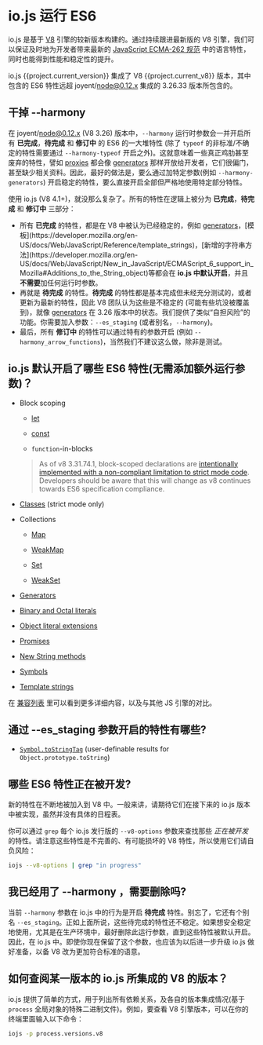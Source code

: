# io.js 运行 ES6

io.js 是基于 [V8](https://code.google.com/p/v8/) 引擎的较新版本构建的。通过持续跟进最新版的 V8 引擎，我们可以保证及时地为开发者带来最新的 [JavaScript ECMA-262 规范](http://www.ecma-international.org/publications/standards/Ecma-262.htm) 中的语言特性，同时也能得到性能和稳定性的提升。

io.js {{project.current_version}} 集成了 V8 {{project.current_v8}} 版本，其中包含的 ES6 特性远超 joyent/node@0.12.x 集成的 3.26.33 版本所包含的。

## 干掉 --harmony

在 joyent/node@0.12.x (V8 3.26) 版本中，`--harmony` 运行时参数会一并开启所有 **已完成**，**待完成** 和 **修订中** 的 ES6 的一大堆特性 (除了 `typeof` 的非标准/不确定的特性需要通过 `--harmony-typeof` 开启之外)。这就意味着一些真正鸡肋甚至废弃的特性，譬如 [proxies](https://developer.mozilla.org/en-US/docs/Web/JavaScript/Reference/Global_Objects/Proxy) 都会像 [generators](https://developer.mozilla.org/en-US/docs/Web/JavaScript/Reference/Statements/function*) 那样开放给开发者，它们很偏门，甚至缺少相关资料。因此，最好的做法是，要么通过加特定参数(例如 `--harmony-generators`) 开启稳定的特性，要么直接开启全部但严格地使用特定部分特性。

使用 io.js (V8 4.1+)，就没那么复杂了。所有的特性在逻辑上被分为 **已完成**，**待完成** 和 **修订中** 三部分：

*   所有 **已完成** 的特性，都是在 V8 中被认为已经稳定的，例如 [generators](https://developer.mozilla.org/en-US/docs/Web/JavaScript/Reference/Statements/function*)，[模板](https://developer.mozilla.org/en-US/docs/Web/JavaScript/Reference/template_strings)，[新增的字符串方法](https://developer.mozilla.org/en-US/docs/Web/JavaScript/New_in_JavaScript/ECMAScript_6_support_in_Mozilla#Additions_to_the_String_object)等都会在 **io.js 中默认开启**，并且**不需要**加任何运行时参数。
*   再就是 **待完成** 的特性。**待完成** 的特性都是基本完成但未经充分测试的，或者更新为最新的特性，因此 V8 团队认为这些是不稳定的 (可能有些坑没被覆盖到)，就像 [generators](https://developer.mozilla.org/en-US/docs/Web/JavaScript/Reference/Statements/function*) 在 3.26 版本中的状态。我们提供了类似“自担风险”的功能。你需要加入参数：`--es_staging` (或者别名，`--harmony`)。
*   最后，所有 **修订中** 的特性可以通过特有的参数开启 (例如 `--harmony_arrow_functions`)，当然我们不建议这么做，除非是测试。

## io.js 默认开启了哪些 ES6 特性(无需添加额外运行参数)？


*   Block scoping

    *   [let](https://developer.mozilla.org/en-US/docs/Web/JavaScript/Reference/Statements/let)

    *   [const](https://developer.mozilla.org/en-US/docs/Web/JavaScript/Reference/Statements/const)

    *   `function`-in-blocks

    >As of v8 3.31.74.1, block-scoped declarations are [intentionally implemented with a non-compliant limitation to strict mode code](https://groups.google.com/forum/#!topic/v8-users/3UXNCkAU8Es). Developers should be aware that this will change as v8 continues towards ES6 specification compliance.
    
*   [Classes](https://github.com/lukehoban/es6features#classes) (strict mode only)

*   Collections

    *   [Map](https://developer.mozilla.org/en-US/docs/Web/JavaScript/Reference/Global_Objects/Map)

    *   [WeakMap](https://developer.mozilla.org/en-US/docs/Web/JavaScript/Reference/Global_Objects/WeakMap)

    *   [Set](https://developer.mozilla.org/en-US/docs/Web/JavaScript/Reference/Global_Objects/Set)

    *   [WeakSet](https://developer.mozilla.org/en-US/docs/Web/JavaScript/Reference/Global_Objects/WeakSet)

*   [Generators](https://developer.mozilla.org/en-US/docs/Web/JavaScript/Reference/Statements/function*)

*   [Binary and Octal literals](https://developer.mozilla.org/en-US/docs/Web/JavaScript/Reference/Lexical_grammar#Numeric_literals)

*   [Object literal extensions](https://github.com/lukehoban/es6features#enhanced-object-literals)

*   [Promises](https://developer.mozilla.org/en-US/docs/Web/JavaScript/Reference/Global_Objects/Promise)

*   [New String methods](https://developer.mozilla.org/en-US/docs/Web/JavaScript/New_in_JavaScript/ECMAScript_6_support_in_Mozilla#Additions_to_the_String_object)

*   [Symbols](https://developer.mozilla.org/en-US/docs/Web/JavaScript/Reference/Global_Objects/Symbol)

*   [Template strings](https://developer.mozilla.org/en-US/docs/Web/JavaScript/Reference/template_strings)

在 [兼容列表](https://kangax.github.io/compat-table/es6/) 里可以看到更多详细内容，以及与其他 JS 引擎的对比。

## 通过 --es_staging 参数开启的特性有哪些?

*   [`Symbol.toStringTag`](https://developer.mozilla.org/en-US/docs/Web/JavaScript/Reference/Global_Objects/Symbol) (user-definable results for `Object.prototype.toString`)

## 哪些 ES6 特性正在被开发?

新的特性在不断地被加入到 V8 中。一般来讲，请期待它们在接下来的 io.js 版本中被实现，虽然并没有具体的日程表。

你可以通过 `grep` 每个 io.js 发行版的 `--v8-options` 参数来查找那些 *正在被开发* 的特性。请注意这些特性是不完善的、有可能损坏的 V8 特性，所以使用它们请自负风险：

```sh
iojs --v8-options | grep "in progress"
```

## 我已经用了 --harmony ，需要删除吗?

当前 `--harmony` 参数在 io.js 中的行为是开启 **待完成** 特性。别忘了，它还有个别名 `--es_staging`。正如上面所说，这些待完成的特性还不稳定。如果想安全稳定地使用，尤其是在生产环境中，最好删除此运行参数，直到这些特性被默认开启。因此，在 io.js 中。即使你现在保留了这个参数，也应该为以后进一步升级 io.js 做好准备，以备 V8 改为更加符合标准的语意。

## 如何查阅某一版本的 io.js 所集成的 V8 的版本？

io.js 提供了简单的方式，用于列出所有依赖关系，及各自的版本集成情况(基于 `process` 全局对象的特殊二进制文件)。例如，要查看 V8 引擎版本，可以在你的终端里面输入以下命令：

```sh
iojs -p process.versions.v8
```
